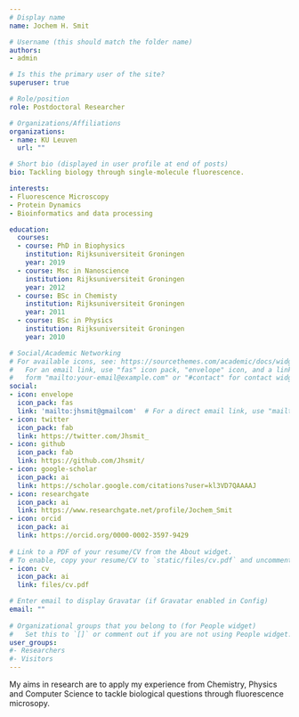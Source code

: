 ```yaml
---
# Display name
name: Jochem H. Smit

# Username (this should match the folder name)
authors:
- admin

# Is this the primary user of the site?
superuser: true

# Role/position
role: Postdoctoral Researcher

# Organizations/Affiliations
organizations:
- name: KU Leuven
  url: ""

# Short bio (displayed in user profile at end of posts)
bio: Tackling biology through single-molecule fluorescence.

interests:
- Fluorescence Microscopy
- Protein Dynamics
- Bioinformatics and data processing

education:
  courses:
  - course: PhD in Biophysics
    institution: Rijksuniversiteit Groningen
    year: 2019
  - course: Msc in Nanoscience
    institution: Rijksuniversiteit Groningen
    year: 2012
  - course: BSc in Chemisty
    institution: Rijksuniversiteit Groningen
    year: 2011
  - course: BSc in Physics
    institution: Rijksuniversiteit Groningen
    year: 2010

# Social/Academic Networking
# For available icons, see: https://sourcethemes.com/academic/docs/widgets/#icons
#   For an email link, use "fas" icon pack, "envelope" icon, and a link in the
#   form "mailto:your-email@example.com" or "#contact" for contact widget.
social:
- icon: envelope
  icon_pack: fas
  link: 'mailto:jhsmit@gmailcom'  # For a direct email link, use "mailto:test@example.org".
- icon: twitter
  icon_pack: fab
  link: https://twitter.com/Jhsmit_
- icon: github
  icon_pack: fab
  link: https://github.com/Jhsmit/
- icon: google-scholar
  icon_pack: ai
  link: https://scholar.google.com/citations?user=kl3VD7QAAAAJ
- icon: researchgate
  icon_pack: ai
  link: https://www.researchgate.net/profile/Jochem_Smit
- icon: orcid
  icon_pack: ai
  link: https://orcid.org/0000-0002-3597-9429
  
# Link to a PDF of your resume/CV from the About widget.
# To enable, copy your resume/CV to `static/files/cv.pdf` and uncomment the lines below.  
- icon: cv
  icon_pack: ai
  link: files/cv.pdf

# Enter email to display Gravatar (if Gravatar enabled in Config)
email: ""
  
# Organizational groups that you belong to (for People widget)
#   Set this to `[]` or comment out if you are not using People widget.  
user_groups:
#- Researchers
#- Visitors
---
```



My aims in research are to apply my experience from Chemistry, Physics and Computer Science to tackle biological questions through fluorescence microsopy.
